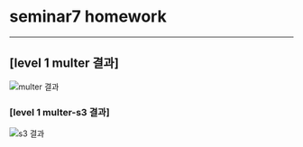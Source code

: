 # seminar7 homework

***
## [level 1 multer 결과]

![multer 결과](https://user-images.githubusercontent.com/37949197/85151777-28a21600-b28f-11ea-95d6-0f61b51a7a49.png)

### [level 1 multer-s3 결과]

![s3 결과](https://user-images.githubusercontent.com/37949197/85151761-250e8f00-b28f-11ea-9938-bd245a572e64.png)
